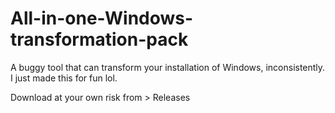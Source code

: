 # All-in-one-Windows-transformation-pack
A buggy tool that can transform your installation of Windows, inconsistently. I just made this for fun lol.

Download at your own risk from > Releases
